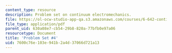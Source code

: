 ```yaml
---
content_type: resource
description: Problem set on continuum electromechanics.
file: https://ol-ocw-studio-app-qa.s3.amazonaws.com/courses/6-642-continuum-electromechanics-fall-2008/7600c76e103e941b2a4d37066d721a13_pset4.pdf
file_type: application/pdf
parent_uid: 630a08e7-cb54-29b8-820a-77bfb0e97a06
resourcetype: Document
title: 'Problem Set #4'
uid: 7600c76e-103e-941b-2a4d-37066d721a13
---
```

